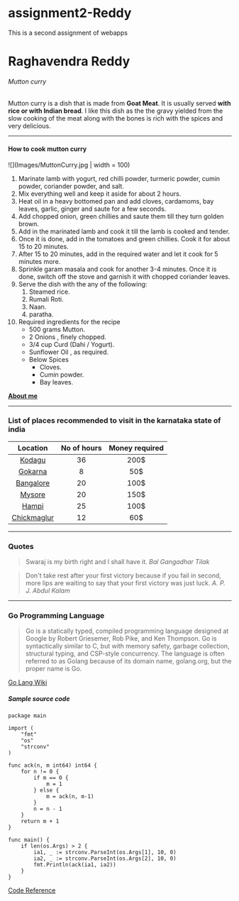 # assignment2-Reddy
This is a second assignment of webapps

# Raghavendra Reddy
###### Mutton curry

Mutton curry is a dish that is made from **Goat Meat**. It is usually served **with rice or with Indian bread**. I like this dish as the the gravy yielded from the slow cooking of the meat along with the bones is rich with the spices and very delicious.

***

#### How to cook mutton curry
![](Images/MuttonCurry.jpg | width = 100)
1. Marinate lamb with yogurt, red chilli powder, turmeric powder, cumin powder, coriander powder, and salt.
2. Mix everything well and keep it aside for about 2 hours.
3. Heat oil in a heavy bottomed pan and add cloves, cardamoms, bay leaves, garlic, ginger and saute for a few seconds.
4. Add chopped onion, green chillies and saute them till they turn golden brown.
5. Add in the marinated lamb and cook it till the lamb is cooked and tender.
6. Once it is done, add in the tomatoes and green chillies. Cook it for about 15 to 20 minutes.
7. After 15 to 20 minutes, add in the required water and let it cook for 5 minutes more.
8. Sprinkle garam masala and cook for another 3-4 minutes. Once it is done, switch off the stove and garnish it with chopped coriander leaves.
9. Serve the dish with the any of the following:
    1. Steamed rice.
    2. Rumali Roti.
    3. Naan.
    4. paratha.
10. Required ingredients for the recipe
    * 500 grams Mutton.
    * 2 Onions , finely chopped.
    * 3/4 cup Curd (Dahi / Yogurt).
    * Sunflower Oil , as required.
    * Below Spices
        * Cloves.
        * Cumin powder.
        * Bay leaves.

**[About me](AboutMe.md)**

***

### List of places recommended to visit in the karnataka state of india
|Location|No of hours|Money required|
|:------:|:---------:|:------------:|
|[Kodagu](Images/coorgg.jpg)|36|200$|
|[Gokarna](Images/Gokarna.jpg)|8|50$|
|[Bangalore](Images/Bangalore.jpg)|20|100$|
|[Mysore](Images/Mysore.jpg)|20|150$|
|[Hampi](Images/Hampi.jpg)|25|100$|
|[Chickmaglur](Images/chickmaglur.jpg)|12|60$|

***

### Quotes

> Swaraj is my birth right and I shall have it.
                            *Bal Gangadhar Tilak*

>Don't take rest after your first victory because if you fail in second, more lips are waiting to say that your first victory was just luck.
                            *A. P. J. Abdul Kalam*

***

### Go Programming Language
>Go is a statically typed, compiled programming language designed at Google by Robert Griesemer, Rob Pike, and Ken Thompson. Go is syntactically similar to C, but with memory safety, garbage collection, structural typing, and CSP-style concurrency. The language is often referred to as Golang because of its domain name, golang.org, but the proper name is Go.

[Go Lang Wiki](https://en.wikipedia.org/wiki/Go_(programming_language))

##### Sample source code
``` 
package main

import (
	"fmt"
	"os"
	"strconv"
)

func ack(n, m int64) int64 {
	for n != 0 {
		if m == 0 {
			m = 1
		} else {
			m = ack(n, m-1)
		}
		n = n - 1
	}
	return m + 1
}

func main() {
	if len(os.Args) > 2 {
		ia1, _ := strconv.ParseInt(os.Args[1], 10, 0)
		ia2, _ := strconv.ParseInt(os.Args[2], 10, 0)
		fmt.Println(ack(ia1, ia2))
	}
}
```
[Code Reference](https://github.com/SimonWaldherr/golang-examples/blob/master/beginner/ackermann.go)


